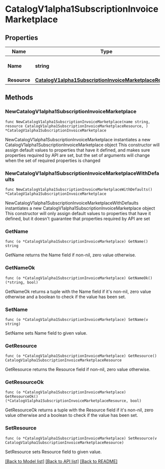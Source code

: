 # CatalogV1alpha1SubscriptionInvoiceMarketplace

## Properties

Name | Type | Description | Notes
------------ | ------------- | ------------- | -------------
**Name** | **string** | The name of the Marketplace. | 
**Resource** | [**CatalogV1alpha1SubscriptionInvoiceMarketplaceResource**](CatalogV1alpha1SubscriptionInvoiceMarketplaceResource.md) |  | 

## Methods

### NewCatalogV1alpha1SubscriptionInvoiceMarketplace

`func NewCatalogV1alpha1SubscriptionInvoiceMarketplace(name string, resource CatalogV1alpha1SubscriptionInvoiceMarketplaceResource, ) *CatalogV1alpha1SubscriptionInvoiceMarketplace`

NewCatalogV1alpha1SubscriptionInvoiceMarketplace instantiates a new CatalogV1alpha1SubscriptionInvoiceMarketplace object
This constructor will assign default values to properties that have it defined,
and makes sure properties required by API are set, but the set of arguments
will change when the set of required properties is changed

### NewCatalogV1alpha1SubscriptionInvoiceMarketplaceWithDefaults

`func NewCatalogV1alpha1SubscriptionInvoiceMarketplaceWithDefaults() *CatalogV1alpha1SubscriptionInvoiceMarketplace`

NewCatalogV1alpha1SubscriptionInvoiceMarketplaceWithDefaults instantiates a new CatalogV1alpha1SubscriptionInvoiceMarketplace object
This constructor will only assign default values to properties that have it defined,
but it doesn't guarantee that properties required by API are set

### GetName

`func (o *CatalogV1alpha1SubscriptionInvoiceMarketplace) GetName() string`

GetName returns the Name field if non-nil, zero value otherwise.

### GetNameOk

`func (o *CatalogV1alpha1SubscriptionInvoiceMarketplace) GetNameOk() (*string, bool)`

GetNameOk returns a tuple with the Name field if it's non-nil, zero value otherwise
and a boolean to check if the value has been set.

### SetName

`func (o *CatalogV1alpha1SubscriptionInvoiceMarketplace) SetName(v string)`

SetName sets Name field to given value.


### GetResource

`func (o *CatalogV1alpha1SubscriptionInvoiceMarketplace) GetResource() CatalogV1alpha1SubscriptionInvoiceMarketplaceResource`

GetResource returns the Resource field if non-nil, zero value otherwise.

### GetResourceOk

`func (o *CatalogV1alpha1SubscriptionInvoiceMarketplace) GetResourceOk() (*CatalogV1alpha1SubscriptionInvoiceMarketplaceResource, bool)`

GetResourceOk returns a tuple with the Resource field if it's non-nil, zero value otherwise
and a boolean to check if the value has been set.

### SetResource

`func (o *CatalogV1alpha1SubscriptionInvoiceMarketplace) SetResource(v CatalogV1alpha1SubscriptionInvoiceMarketplaceResource)`

SetResource sets Resource field to given value.



[[Back to Model list]](../README.md#documentation-for-models) [[Back to API list]](../README.md#documentation-for-api-endpoints) [[Back to README]](../README.md)


